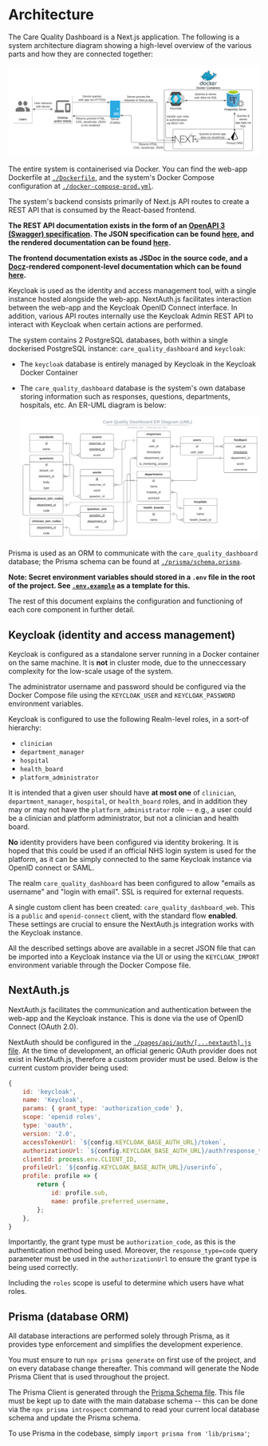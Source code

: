 # Architecture

The Care Quality Dashboard is a Next.js application. The following is a system architecture diagram showing a high-level overview of the various parts and how they are connected together:

![System Architecture Diagram](./docs/system-architecture.png)

The entire system is containerised via Docker. You can find the web-app Dockerfile at [`./Dockerfile`](./Dockerfile), and the system's Docker Compose configuration at [`./docker-compose-prod.yml`](./docker-compose-prod.yml).

The system's backend consists primarily of Next.js API routes to create a REST API that is consumed by the React-based frontend.

**The REST API documentation exists in the form of an [OpenAPI 3 (Swagger) specification](https://swagger.io/specification/). The JSON specification can be found [here](https://github.com/UCLComputerScience/COMP0016_2020_21_Team20/blob/gh-pages/care-quality-dashboard-api.json), and the rendered documentation can be found [here](https://uclcomputerscience.github.io/COMP0016_2020_21_Team20/backend/).**

**The frontend documentation exists as JSDoc in the source code, and a [Docz](https://docz.site/)-rendered component-level documentation which can be found [here](https://uclcomputerscience.github.io/COMP0016_2020_21_Team20/frontend/).**

Keycloak is used as the identity and access management tool, with a single instance hosted alongside the web-app. NextAuth.js facilitates interaction between the web-app and the Keycloak OpenID Connect interface. In addition, various API routes internally use the Keycloak Admin REST API to interact with Keycloak when certain actions are performed.

The system contains 2 PostgreSQL databases, both within a single dockerised PostgreSQL instance: `care_quality_dashboard` and `keycloak`:

- The `keycloak` database is entirely managed by Keycloak in the Keycloak Docker Container
- The `care_quality_dashboard` database is the system's own database storing information such as responses, questions, departments, hospitals, etc. An ER-UML diagram is below:

  ![care_quality_dashboard database ER-UML diagram](./docs/er-uml-diagram.png)

Prisma is used as an ORM to communicate with the `care_quality_dashboard` database; the Prisma schema can be found at [`./prisma/schema.prisma`](./prisma/schema.prisma).

**Note: Secret environment variables should stored in a `.env` file in the root of the project. See [`.env.example`](./.env.example) as a template for this.**

The rest of this document explains the configuration and functioning of each core component in further detail.

## Keycloak (identity and access management)

Keycloak is configured as a standalone server running in a Docker container on the same machine. It is **not** in cluster mode, due to the unneccessary complexity for the low-scale usage of the system.

The administrator username and password should be configured via the Docker Compose file using the `KEYCLOAK_USER` and `KEYCLOAK_PASSWORD` environment variables.

Keycloak is configured to use the following Realm-level roles, in a sort-of hierarchy:

- `clinician`
- `department_manager`
- `hospital`
- `health_board`
- `platform_administrator`

It is intended that a given user should have **at most one** of `clinician`, `department_manager`, `hospital`, or `health_board` roles, and in addition they may or may not have the `platform_administrator` role -- e.g., a user could be a clinician and platform administrator, but not a clinician and health board.

**No** identity providers have been configured via identity brokering. It is hoped that this could be used if an official NHS login system is used for the platform, as it can be simply connected to the same Keycloak instance via OpenID connect or SAML.

The realm `care_quality_dashboard` has been configured to allow "emails as username" and "login with email". SSL is required for external requests.

A single custom client has been created: `care_quality_dashboard_web`. This is a `public` and `openid-connect` client, with the standard flow **enabled**. These settings are crucial to ensure the NextAuth.js integration works with the Keycloak instance.

All the described settings above are available in a secret JSON file that can be imported into a Keycloak instance via the UI or using the `KEYCLOAK_IMPORT` environment variable through the Docker Compose file.

## NextAuth.js

NextAuth.js facilitates the communication and authentication between the web-app and the Keycloak instance. This is done via the use of OpenID Connect (OAuth 2.0).

NextAuth should be configured in the [`./pages/api/auth/[...nextauth].js` file](./pages/api/auth/[...nextauth].js). At the time of development, an official generic OAuth provider does not exist in NextAuth.js, therefore a custom provider must be used. Below is the current custom provider being used:

```js
{
    id: 'keycloak',
    name: 'Keycloak',
    params: { grant_type: 'authorization_code' },
    scope: 'openid roles',
    type: 'oauth',
    version: '2.0',
    accessTokenUrl: `${config.KEYCLOAK_BASE_AUTH_URL}/token`,
    authorizationUrl: `${config.KEYCLOAK_BASE_AUTH_URL}/auth?response_type=code`,
    clientId: process.env.CLIENT_ID,
    profileUrl: `${config.KEYCLOAK_BASE_AUTH_URL}/userinfo`,
    profile: profile => {
        return {
            id: profile.sub,
            name: profile.preferred_username,
        };
    },
}
```

Importantly, the grant type must be `authorization_code`, as this is the authentication method being used. Moreover, the `response_type=code` query parameter must be used in the `authorizationUrl` to ensure the grant type is being used correctly.

Including the `roles` scope is useful to determine which users have what roles.

## Prisma (database ORM)

All database interactions are performed solely through Prisma, as it provides type enforcement and simplifies the development experience.

You must ensure to run `npx prisma generate` on first use of the project, and on every database change thereafter. This command will generate the Node Prisma Client that is used throughout the project.

The Prisma Client is generated through the [Prisma Schema file](./prisma/schema.prisma). This file must be kept up to date with the main database schema -- this can be done via the `npx prisma introspect` command to read your current local database schema and update the Prisma schema.

To use Prisma in the codebase, simply `import prisma from 'lib/prisma'`;
